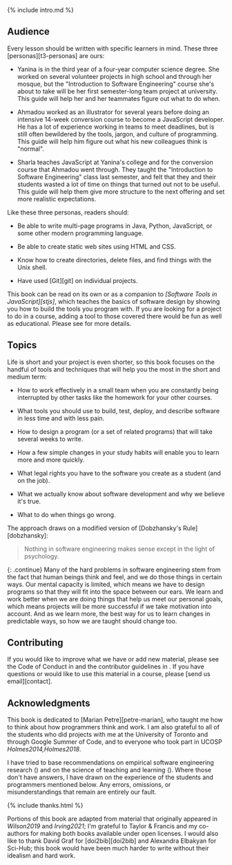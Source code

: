 ---
---

{% include intro.md %}

## Audience

Every lesson should be written with specific learners in mind.  These three
[personas][t3-personas] are ours:

-   Yanina is in the third year of a four-year computer science degree. She worked
    on several volunteer projects in high school and through her mosque, but the
    "Introduction to Software Engineering" course she's about to take will be her
    first semester-long team project at university. This guide will help her and
    her teammates figure out what to do when.

-   Ahmadou worked as an illustrator for several years before doing an intensive
    14-week conversion course to become a JavaScript developer. He has a lot of
    experience working in teams to meet deadlines, but is still often bewildered
    by the tools, jargon, and culture of programming. This guide will help him
    figure out what his new colleagues think is "normal".

-   Sharla teaches JavaScript at Yanina's college and for the conversion course
    that Ahmadou went through. They taught the "Introduction to Software
    Engineering" class last semester, and felt that they and their students
    wasted a lot of time on things that turned out not to be useful. This guide
    will help them give more structure to the next offering and set more
    realistic expectations.

Like these three personas, readers should:

-   Be able to write multi-page programs in Java, Python, JavaScript, or some
    other modern programming language.

-   Be able to create static web sites using HTML and CSS.

-   Know how to create directories, delete files, and find things with the Unix
    shell.

-   Have used [Git][git] on individual projects.

This book can be read on its own or as a companion to *[Software Tools in JavaScript][stjs]*,
which teaches the basics of software design by showing you
how to build the tools you program with.
If you are looking for a project to do in a course,
adding a tool to those covered there would be fun as well as educational.
Please see <span x="conclusion"/> for more details.

## Topics

Life is short and your project is even shorter, so this book focuses on the
handful of tools and techniques that will help you the most in the short and
medium term:

-   How to work effectively in a small team when you are constantly being
    interrupted by other tasks like the homework for your other courses.

-   What tools you should use to build, test, deploy, and describe software
    in less time and with less pain.

-   How to design a program (or a set of related programs) that will take
    several weeks to write.

-   How a few simple changes in your study habits will enable you to learn more
    and more quickly.

-   What legal rights you have to the software you create as a student (and on
    the job).

-   What we actually know about software development and why we believe it's
    true.

-   What to do when things go wrong.

The approach draws on a modified version of [Dobzhansky's Rule][dobzhansky]:

<blockquote markdown="1">

Nothing in software engineering makes sense except in the light of psychology.

</blockquote>

{: .continue}
Many of the hard problems in software engineering stem from the fact that human
beings think and feel, and we do those things in certain ways.  Our mental
capacity is limited, which means we have to design programs so that they will
fit into the space between our ears. We learn and work better when we are doing
things that help us meet our personal goals, which means projects will be more
successful if we take motivation into account. And as we learn more, the best
way for us to learn changes in predictable ways, so how we are taught should
change too.

## Contributing

If you would like to improve what we have or add new material, please see the
Code of Conduct in <span x="conduct"/> and the contributor guidelines in <span
x="contributing"/>.  If you have questions or would like to use this material in
a course, please [send us email][contact].

## Acknowledgments

This book is dedicated to [Marian Petre][petre-marian], who taught me how to
think about how programmers think and work.  I am also grateful to all of the
students who did projects with me at the University of Toronto and through
Google Summer of Code, and to everyone who took part in UCOSP
<cite>Holmes2014,Holmes2018</cite>.

I have tried to base recommendations on empirical software engineering research
(<span x="research"/>) and on the science of teaching and learning (<span
x="thinking"/>). Where those don't have answers, I have drawn on the experience
of the students and programmers mentioned below.  Any errors, omissions, or
misunderstandings that remain are entirely our fault.

{% include thanks.html %}

Portions of this book are adapted from material that originally appeared in
<cite>Wilson2019</cite> and <cite>Irving2021</cite>; I'm grateful to Taylor &
Francis and my co-authors for making both books available under open licenses.
I would also like to thank David Graf for [doi2bib][doi2bib] and Alexandra
Elbakyan for Sci-Hub; this book would have been much harder to write without
their idealism and hard work.
